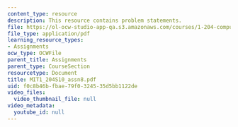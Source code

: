 ```yaml
---
content_type: resource
description: This resource contains problem statements.
file: https://ol-ocw-studio-app-qa.s3.amazonaws.com/courses/1-204-computer-algorithms-in-systems-engineering-spring-2010/f0c8b46bfbae79f0324535d5bb1122de_MIT1_204S10_assn8.pdf
file_type: application/pdf
learning_resource_types:
- Assignments
ocw_type: OCWFile
parent_title: Assignments
parent_type: CourseSection
resourcetype: Document
title: MIT1_204S10_assn8.pdf
uid: f0c8b46b-fbae-79f0-3245-35d5bb1122de
video_files:
  video_thumbnail_file: null
video_metadata:
  youtube_id: null
---
```

